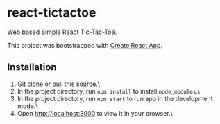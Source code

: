 # react-tictactoe

Web based Simple React Tic-Tac-Toe.

This project was bootstrapped with [Create React App](https://github.com/facebook/create-react-app).

## Installation

1. Git clone or pull this source.\
2. In the project directory, run `npm install` to install `node_modules`.\
3. In the project directory, run `npm start` to run app in the development mode.\
4. Open [http://localhost:3000](http://localhost:3000) to view it in your browser.\
